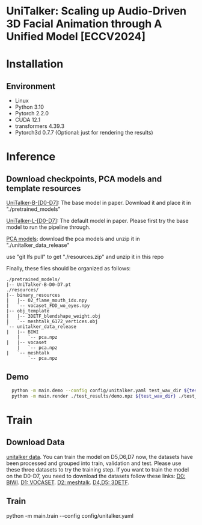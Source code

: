 
# UniTalker: Scaling up Audio-Driven 3D Facial Animation through A Unified Model [ECCV2024]


# Installation
## Environment
- Linux
- Python 3.10
- Pytorch 2.2.0
- CUDA 12.1
- transformers 4.39.3
- Pytorch3d 0.7.7 (Optional: just for rendering the results)

# Inference

## Download checkpoints, PCA models and template resources

[UniTalker-B-[D0-D7]](https://drive.google.com/file/d/1PmF8I6lyo0_64-NgeN5qIQAX6Bg0yw44/view?usp=sharing): The base model in paper. Download it and place it in "./pretrained_models"

[UniTalker-L-[D0-D7]](https://drive.google.com/file/d/1sH2T7KLFNjUnTM-V1eRMM1Tytxd2sYAp/view?usp=sharing): The default model in paper. Please first try the base model  to run the pipeline through.

[PCA models](https://drive.google.com/file/d/1e0sG2vvdrtAMgwD5njctifhX0ai4eu3g/view?usp=sharing): download the pca models and unzip it in "./unitalker_data_release"

use "git lfs pull" to get "./resources.zip" and unzip it in this repo

Finally, these files should be organized as follows:

```text
./pretrained_models/
|-- UniTalker-B-D0-D7.pt
./resources/
|-- binary_resources
|   |-- 02_flame_mouth_idx.npy
|   `-- vocaset_FDD_wo_eyes.npy
|-- obj_template
|   |-- 3DETF_blendshape_weight.obj
|   `-- meshtalk_6172_vertices.obj
`-- unitalker_data_release
|   |-- BIWI
    |   `-- pca.npz
|   |-- vocaset
    |   `-- pca.npz
|   `-- meshtalk
        `-- pca.npz
```
## Demo

```bash
  python -m main.demo --config config/unitalker.yaml test_wav_dir ${test_wav_dir}
  python -m main.render ./test_results/demo.npz ${test_wav_dir} ./test_results/
```

# Train

## Download Data
[unitalker data](https://drive.google.com/file/d/1qRBPsTdOWp72ty04oD1Q_ivtwMjrACLH/view?usp=sharing).
You can train the model on D5,D6,D7 now, the datasets have been processed and grouped into train, validation and test. Please use these three datasets to try the training step.
If you want to train the model on the D0-D7, you need to download the datasets follow these links: 
[D0: BIWI](https://github.com/Doubiiu/CodeTalker/blob/main/BIWI/README.md).
[D1: VOCASET](https://voca.is.tue.mpg.de/).
[D2: meshtalk](https://github.com/facebookresearch/meshtalk?tab=readme-ov-file).
[D4,D5: 3DETF](https://github.com/psyai-net/EmoTalk_release).

## Train
python -m main.train --config config/unitalker.yaml 
